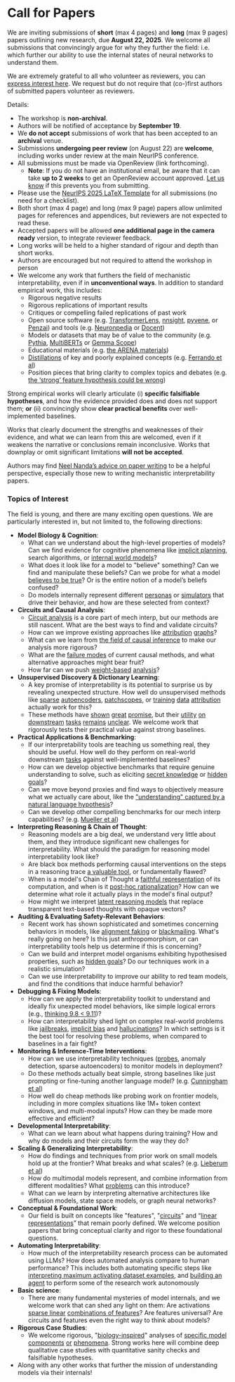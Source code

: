 # Call for Papers
We are inviting submissions of **short** (max 4 pages) and **long** (max 9 pages) papers outlining new research, due **August 22, 2025**. We welcome all submissions that convincingly argue for why they further the field: i.e. which further our ability to use the internal states of neural networks to understand them. 

We are extremely grateful to all who volunteer as reviewers, you can [express interest here](https://www.google.com/url?q=https://docs.google.com/forms/d/e/1FAIpQLSdiw1SJllzoTz_nqzDTzTOGb9DV3W_truQyh-WvYj_QGIi7Mg/viewform?usp%3Ddialog&sa=D&source=editors&ust=1753089350597653&usg=AOvVaw3fZaggIZ756pKM90vsgYiR). We request but do not require that (co-)first authors of submitted papers volunteer as reviewers. 

Details: 
* The workshop is **non-archival**.
* Authors will be notified of acceptance by **September 19**.
* We **do not accept** submissions of work that has been accepted to an **archival** venue.
* Submissions **undergoing peer review** (on August 22) are **welcome**, including works under review at the main NeurIPS conference.
* All submissions must be made via OpenReview (link forthcoming).
  * **Note**: If you do not have an institutional email, be aware that it can take **up to 2 weeks** to get an OpenReview account approved. [Let us know](mailto:neurips2025@mechinterpworkshop.com) if this prevents you from submitting.
* Please use the [NeurIPS 2025 LaTeX Template](https://www.google.com/url?q=https://media.neurips.cc/Conferences/NeurIPS2025/Styles.zip&sa=D&source=editors&ust=1753089350599030&usg=AOvVaw3M01CUd9CqiqVf6OGD0a2o) for all submissions (no need for a checklist).
* Both short (max 4 page) and long (max 9 page) papers allow unlimited pages for references and appendices, but reviewers are not expected to read these.
* Accepted papers will be allowed **one additional page in the camera ready** version, to integrate reviewer feedback.
* Long works will be held to a higher standard of rigour and depth than short works.
* Authors are encouraged but not required to attend the workshop in person
* We welcome any work that furthers the field of mechanistic interpretability, even if in **unconventional ways**. In addition to standard empirical work, this includes:
  * Rigorous negative results
  * Rigorous replications of important results
  * Critiques or compelling failed replications of past work
  * Open source software (e.g. [TransformerLens](https://www.google.com/url?q=https://github.com/neelnanda-io/TransformerLens&sa=D&source=editors&ust=1753089350600437&usg=AOvVaw39utYzkeSgBMh0lv5GqGVi), [nnsight](https://www.google.com/url?q=https://github.com/ndif-team/nnsight&sa=D&source=editors&ust=1753089350600511&usg=AOvVaw2llziFKUGVqc2ky-Xm-1sl), [pyvene](https://www.google.com/url?q=https://github.com/stanfordnlp/pyvene/tree/main/pyvene/models/mlp&sa=D&source=editors&ust=1753089350600588&usg=AOvVaw0muVHtCV5yz014SBF2d0I8), or [Penzai](https://www.google.com/url?q=https://github.com/google-deepmind/penzai&sa=D&source=editors&ust=1753089350600668&usg=AOvVaw3nJO5L72tblei_gMLkYWV-)) and tools (e.g. [Neuronpedia](https://www.google.com/url?q=http://neuronpedia.org&sa=D&source=editors&ust=1753089350600745&usg=AOvVaw0psHNOX9OtH_DZwJhjsDHY) or [Docent](https://www.google.com/url?q=https://transluce.org/introducing-docent&sa=D&source=editors&ust=1753089350600825&usg=AOvVaw2IS8O7QKagjJOokb9iWaqc))
  * Models or datasets that may be of value to the community (e.g. [Pythia](https://www.google.com/url?q=https://arxiv.org/abs/2304.01373&sa=D&source=editors&ust=1753089350600988&usg=AOvVaw2BmpM20kfT7YgeNeDg6Szw), [MultiBERTs](https://www.google.com/url?q=https://arxiv.org/abs/2106.16163&sa=D&source=editors&ust=1753089350601051&usg=AOvVaw2cIpLoq-vE56JsRZpK1l5N) or [Gemma Scope](https://www.google.com/url?q=https://arxiv.org/abs/2408.05147&sa=D&source=editors&ust=1753089350601131&usg=AOvVaw0vA1ggVupAclH7aPtDAZve))
  * Educational materials (e.g. [the ARENA materials](https://www.google.com/url?q=https://arena3-chapter1-transformer-interp.streamlit.app/&sa=D&source=editors&ust=1753089350601350&usg=AOvVaw3gtCcN0D7ydAJ6xHcZpW_d))
  * [Distillations](https://www.google.com/url?q=https://distill.pub/2017/research-debt/&sa=D&source=editors&ust=1753089350601450&usg=AOvVaw3UAHQEtgWMogYyTzEdzJr9) of key and poorly explained concepts (e.g. [Ferrando et al](https://www.google.com/url?q=https://arxiv.org/abs/2405.00208&sa=D&source=editors&ust=1753089350601575&usg=AOvVaw0AvEKRwaODdX8uYIzOdBRz))
  * Position pieces that bring clarity to complex topics and debates (e.g. [the ‘strong’ feature hypothesis could be wrong](https://www.google.com/url?q=https://www.alignmentforum.org/posts/tojtPCCRpKLSHBdpn/the-strong-feature-hypothesis-could-be-wrong&sa=D&source=editors&ust=1753089350601854&usg=AOvVaw0t4mMbcTSsZv07gOLRY-4D))

Strong empirical works will clearly articulate (i) **specific falsifiable hypotheses**, and how the evidence provided does and does not support them; **or** (ii) convincingly show **clear practical benefits** over well-implemented baselines. 

Works that clearly document the strengths and weaknesses of their evidence, and what we can learn from this are welcomed, even if it weakens the narrative or conclusions remain inconclusive. Works that downplay or omit significant limitations **will not be accepted**. 

Authors may find [Neel Nanda’s advice on paper writing](https://www.google.com/url?q=https://www.alignmentforum.org/posts/eJGptPbbFPZGLpjsp/highly-opinionated-advice-on-how-to-write-ml-papers&sa=D&source=editors&ust=1753089350602866&usg=AOvVaw2scPjkRXp1PWyk435jQ6s1) to be a helpful perspective, especially those new to writing mechanistic interpretability papers. 
### Topics of Interest
The field is young, and there are many exciting open questions. We are particularly interested in, but not limited to, the following directions: 
* **Model Biology & Cognition**:
  * What can we understand about the high-level properties of models? Can we find evidence for cognitive phenomena like [implicit planning](https://www.google.com/url?q=https://transformer-circuits.pub/2025/attribution-graphs/biology.html%23dives-poems&sa=D&source=editors&ust=1753089350603653&usg=AOvVaw3ivtYX54PqQIVIEJIOXaZl), search algorithms, or [internal world models](https://www.google.com/url?q=https://arxiv.org/abs/2210.13382&sa=D&source=editors&ust=1753089350603848&usg=AOvVaw1gZDzuNg1T_UhZ6D0SU11q)?
  * What does it look like for a model to "believe" something? Can we find and manipulate these beliefs? Can we probe for what a model [believes to be true](https://www.google.com/url?q=https://arxiv.org/abs/2310.06824&sa=D&source=editors&ust=1753089350604156&usg=AOvVaw3HuB4_WSiJlVPznVJtzkN_)? Or is the entire notion of a model’s beliefs confused?
  * Do models internally represent different [personas](https://www.google.com/url?q=https://arxiv.org/abs/2406.12094&sa=D&source=editors&ust=1753089350604379&usg=AOvVaw37PJZUwTbXmSYx3DzbFAAZ) or [simulators](https://www.google.com/url?q=https://www.nature.com/articles/s41586-023-06647-8&sa=D&source=editors&ust=1753089350604465&usg=AOvVaw3rpa8H1e2HvJ3P1QrLHVK7) that drive their behavior, and how are these selected from context?
* **Circuits and Causal Analysis**:
  * [Circuit analysis](https://www.google.com/url?q=https://distill.pub/2020/circuits/zoom-in/&sa=D&source=editors&ust=1753089350604715&usg=AOvVaw2DWmUx9fr3fcp6rkTs_qkX) is a core part of mech interp, but our methods are still nascent. What are the best ways to find and validate circuits?
  * How can we improve existing approaches like [attribution](https://www.google.com/url?q=https://arxiv.org/abs/2406.11944&sa=D&source=editors&ust=1753089350604991&usg=AOvVaw2uTikC5Wt8vsdCyfb2v56c) [graphs](https://www.google.com/url?q=https://transformer-circuits.pub/2025/attribution-graphs/methods.html&sa=D&source=editors&ust=1753089350605102&usg=AOvVaw2PrYdyg1SPXuKsDzPejtcm)?
  * What can we learn from [the field of causal inference](https://www.google.com/url?q=https://arxiv.org/abs/2407.04690&sa=D&source=editors&ust=1753089350605249&usg=AOvVaw3_DAzSyjhmZprZT4Es29Ts) to make our analysis more rigorous?
  * What are the [failure modes](https://www.google.com/url?q=https://arxiv.org/abs/2307.15771&sa=D&source=editors&ust=1753089350605383&usg=AOvVaw1qFGW1ctNXGFtrqiRYCVoi) of current causal methods, and what alternative approaches might bear fruit?
  * How far can we push [weight-based](https://www.google.com/url?q=https://arxiv.org/abs/2301.05217&sa=D&source=editors&ust=1753089350605564&usg=AOvVaw30rPJei5KfS-evP_9GJBHZ) [analysis](https://www.google.com/url?q=https://arxiv.org/abs/2410.08417&sa=D&source=editors&ust=1753089350605630&usg=AOvVaw1B04zWlHFrk6VNiq8OVlo7)?
* **Unsupervised Discovery & Dictionary Learning**:
  * A key promise of interpretability is its potential to surprise us by revealing unexpected structure. How well do unsupervised methods like [sparse](https://www.google.com/url?q=https://arxiv.org/abs/2103.15949&sa=D&source=editors&ust=1753089350606107&usg=AOvVaw26wdeX3uBDNv59xGB6w1T0) [autoencoders](https://www.google.com/url?q=https://transformer-circuits.pub/2023/monosemantic-features&sa=D&source=editors&ust=1753089350606200&usg=AOvVaw2XVMFSBt7FoKR_2UCzUgdN), [patch](https://www.google.com/url?q=https://arxiv.org/abs/2401.06102&sa=D&source=editors&ust=1753089350606265&usg=AOvVaw1rZcDRX6i_Cddq-3BL85La)[scopes](https://www.google.com/url?q=https://arxiv.org/abs/2403.10949v2&sa=D&source=editors&ust=1753089350606313&usg=AOvVaw2mrtsAckYvXCUWJv-CNhKC), or [training](https://www.google.com/url?q=https://proceedings.mlr.press/v70/koh17a?ref%3Dhttps://githubhelp.com&sa=D&source=editors&ust=1753089350606400&usg=AOvVaw3U30fnGErKLKENzCl67Pyu) [data](https://www.google.com/url?q=https://arxiv.org/abs/2308.03296&sa=D&source=editors&ust=1753089350606473&usg=AOvVaw16jkHvkSYcAXk4CYa5Snox) [attribution](https://www.google.com/url?q=https://arxiv.org/abs/2205.11482&sa=D&source=editors&ust=1753089350606537&usg=AOvVaw2if95Q3DPdJ4sdXWWoouvI) actually work for this?
  * These methods have [shown](https://www.google.com/url?q=https://transformer-circuits.pub/2024/scaling-monosemanticity/index.html&sa=D&source=editors&ust=1753089350606699&usg=AOvVaw23XQU5YVsWb7DAzl9UPplc) [great](https://www.google.com/url?q=https://transformer-circuits.pub/2025/attribution-graphs/biology.html&sa=D&source=editors&ust=1753089350606788&usg=AOvVaw2FUlx8XApHmlIDx7eJF40m) [promise](https://www.google.com/url?q=https://arxiv.org/abs/2503.10965&sa=D&source=editors&ust=1753089350606845&usg=AOvVaw3vnD8VEEfyyv0ohj9kHub5), but their [utility](https://www.google.com/url?q=https://arxiv.org/abs/2502.16681&sa=D&source=editors&ust=1753089350606927&usg=AOvVaw26RxIKF6j_e6ctu1-dwwhy) [on](https://www.google.com/url?q=https://www.tilderesearch.com/blog/sieve&sa=D&source=editors&ust=1753089350606985&usg=AOvVaw1mxEKis0khjpJRDz3_yRio) [downstream](https://www.google.com/url?q=https://arxiv.org/abs/2501.17148&sa=D&source=editors&ust=1753089350607054&usg=AOvVaw20gUCpwWEineyJPy72Rlst) [tasks](https://www.google.com/url?q=https://transformer-circuits.pub/2024/features-as-classifiers/index.html&sa=D&source=editors&ust=1753089350607133&usg=AOvVaw2EMHwlX0wdMbZmg0t_jjV0) [remains](https://www.google.com/url?q=https://arxiv.org/abs/2502.04382&sa=D&source=editors&ust=1753089350607192&usg=AOvVaw0ArIW4yjqvdZUj-OBEWXUE) [unclear](https://www.google.com/url?q=https://www.alignmentforum.org/posts/4uXCAJNuPKtKBsi28/negative-results-for-saes-on-downstream-tasks&sa=D&source=editors&ust=1753089350607310&usg=AOvVaw3ec0P2pNqVPeqAjcw32u2T). We welcome work that rigorously tests their practical value against strong baselines.
* **Practical Applications & Benchmarking**:
  * If our interpretability tools are teaching us something real, they should be useful. How well do they perform on real-world downstream [tasks](https://www.google.com/url?q=https://www.lesswrong.com/posts/wGRnzCFcowRCrpX4Y/downstream-applications-as-validation-of-interpretability&sa=D&source=editors&ust=1753089350607762&usg=AOvVaw2hmnY86s2n8_lv5h-5IqdG) against well-implemented baselines?
  * How can we develop objective benchmarks that require genuine understanding to solve, such as eliciting [secret knowledge](https://www.google.com/url?q=https://arxiv.org/abs/2505.14352&sa=D&source=editors&ust=1753089350608020&usg=AOvVaw3QMw4SX5wxBvRm02e-3Uz5) or [hidden goals](https://www.google.com/url?q=https://arxiv.org/abs/2503.10965&sa=D&source=editors&ust=1753089350608088&usg=AOvVaw1IjokD8nUshKIoyrl9XXOV)?
  * Can we move beyond proxies and find ways to objectively measure what we actually care about, like the ["understanding" captured by a natural language hypothesis](https://www.google.com/url?q=https://arxiv.org/abs/2502.04382&sa=D&source=editors&ust=1753089350608312&usg=AOvVaw14xduvvBhpNW7XjoYQNGBQ)?
  * Can we develop other compelling benchmarks for our mech interp capabilities? (e.g. [Mueller et al](https://www.google.com/url?q=https://arxiv.org/abs/2504.13151&sa=D&source=editors&ust=1753089350608519&usg=AOvVaw3tn3JlIAU6E3zwo4snezYx))
* **Interpreting Reasoning & Chain of Thought**:
  * Reasoning models are a big deal, we understand very little about them, and they introduce significant new challenges for interpretability. What should the paradigm for reasoning model interpretability look like?
  * Are black box methods performing causal interventions on the steps in a reasoning trace [a valuable tool](https://www.google.com/url?q=https://arxiv.org/abs/2506.19143&sa=D&source=editors&ust=1753089350609046&usg=AOvVaw0ZsBhReBqtUzP1srEK-cHH), or fundamentally flawed?
  * When is a model's Chain of Thought a [faithful representation](https://www.google.com/url?q=https://arxiv.org/abs/2305.04388&sa=D&source=editors&ust=1753089350609248&usg=AOvVaw2ESycwQSTZ6b4pfvAN2xSP) of its computation, and when is it [post-hoc rationalization](https://www.google.com/url?q=https://arxiv.org/abs/2503.08679&sa=D&source=editors&ust=1753089350609398&usg=AOvVaw1nb7YekfTFzxzpchWgYYCd)? How can we determine what role it actually plays in the model's final output?
  * How might we interpret [latent reasoning models](https://www.google.com/url?q=https://arxiv.org/abs/2412.06769&sa=D&source=editors&ust=1753089350609645&usg=AOvVaw0npBdZEYar8hrC-8b3yiiT) that replace transparent text-based thoughts with opaque vectors?
* **Auditing & Evaluating Safety-Relevant Behaviors**:
  * Recent work has shown sophisticated and sometimes concerning behaviors in models, like [alignment faking](https://www.google.com/url?q=https://arxiv.org/abs/2412.14093&sa=D&source=editors&ust=1753089350610059&usg=AOvVaw1O_I-qVKpZkNc7jSrClxnz) or [blackmailing](https://www.google.com/url?q=https://www.anthropic.com/research/agentic-misalignment&sa=D&source=editors&ust=1753089350610146&usg=AOvVaw1N2qWeaDnvNelGHlaFipWN). What's really going on here? Is this just anthropomorphism, or can interpretability tools help us determine if this is concerning?
  * Can we build and interpret model organisms exhibiting hypothesised properties, such as [hidden goals](https://www.google.com/url?q=https://arxiv.org/abs/2503.10965&sa=D&source=editors&ust=1753089350610505&usg=AOvVaw3BBqYfHOZXszpx2vklUOhF)? Do our techniques work in a realistic simulation?
  * Can we use interpretability to improve our ability to red team models, and find the conditions that induce harmful behavior?
* **Debugging & Fixing Models**:
  * How can we apply the interpretability toolkit to understand and ideally fix unexpected model behaviors, like simple logical errors (e.g., [thinking 9.8 < 9.11](https://www.google.com/url?q=https://transluce.org/observability-interface&sa=D&source=editors&ust=1753089350611137&usg=AOvVaw3H2IMjKDe7rZGBoEbVzB6J))?
  * How can interpretability shed light on complex real-world problems like [jailbreaks](https://www.google.com/url?q=https://transformer-circuits.pub/2025/attribution-graphs/biology.html%23dives-jailbreak&sa=D&source=editors&ust=1753089350611378&usg=AOvVaw00EUkKJ_ce3Gj1u0O9WdYp), [implicit bias](https://www.google.com/url?q=https://arxiv.org/abs/2506.10922&sa=D&source=editors&ust=1753089350611488&usg=AOvVaw2_Zk-_R4p1YPMtOGTMyfbv) and [hallucinations](https://www.google.com/url?q=https://arxiv.org/abs/2411.14257&sa=D&source=editors&ust=1753089350611558&usg=AOvVaw3vL6IjlyazwTocjcU1iEa5)? In which settings is it the best tool for resolving these problems, when compared to baselines in a fair fight?
* **Monitoring & Inference-Time Interventions**:
  * How can we use interpretability techniques ([probes](https://www.google.com/url?q=https://arxiv.org/abs/2102.12452&sa=D&source=editors&ust=1753089350611897&usg=AOvVaw1nAmzWAoRg2pTnEIOnW5Zb), anomaly detection, sparse autoencoders) to monitor models in deployment?
  * Do these methods actually beat simple, strong baselines like just prompting or fine-tuning another language model? (e.g. [Cunningham et al](https://www.google.com/url?q=https://alignment.anthropic.com/2025/cheap-monitors/&sa=D&source=editors&ust=1753089350612200&usg=AOvVaw2kUkP2Bao_R0qzCQwzcMoG))
  * How well do cheap methods like probing work on frontier models, including in more complex situations like 1M+ token context windows, and multi-modal inputs? How can they be made more effective and efficient?
* **Developmental Interpretability**:
  * What can we learn about what happens during training? How and why do models and their circuits form the way they do?
* **Scaling & Generalizing Interpretability**:
  * How do findings and techniques from prior work on small models hold up at the frontier? What breaks and what scales? (e.g. [Lieberum et al](https://www.google.com/url?q=https://arxiv.org/abs/2307.09458&sa=D&source=editors&ust=1753089350613047&usg=AOvVaw0YyMR67SIYdLGsrbkrbYuN))
  * How do multimodal models represent, and combine information from different modalities? What [problems](https://www.google.com/url?q=https://openreview.net/pdf?id%3DVUhRdZp8ke&sa=D&source=editors&ust=1753089350613251&usg=AOvVaw1608HwEjMgMadEVVzT3LWJ) can this introduce?
  * What can we learn by interpreting alternative architectures like diffusion models, state space models, or graph neural networks?
* **Conceptual & Foundational Work**:
  * Our field is built on concepts like "features", "[circuits](https://www.google.com/url?q=https://distill.pub/2020/circuits/zoom-in/&sa=D&source=editors&ust=1753089350613662&usg=AOvVaw2sUaow7WTXwPmGaE8ATDwn)" and “[linear representations](https://www.google.com/url?q=https://transformer-circuits.pub/2024/july-update/index.html%23linear-representations&sa=D&source=editors&ust=1753089350613781&usg=AOvVaw2nZn0yD0J0lCWDt-ohpeuq)” that remain poorly defined. We welcome position papers that bring conceptual clarity and rigor to these foundational questions.
* **Automating Interpretability**:
  * How much of the interpretability research process can be automated using LLMs? How does automated analysis compare to human performance? This includes both automating specific steps like [interpreting maximum activating dataset examples](https://www.google.com/url?q=https://openaipublic.blob.core.windows.net/neuron-explainer/paper/index.html&sa=D&source=editors&ust=1753089350614331&usg=AOvVaw2FQnP1rKrMqNwKKfbkSW4a), and [building an agent](https://www.google.com/url?q=https://arxiv.org/abs/2404.14394&sa=D&source=editors&ust=1753089350614419&usg=AOvVaw34_AsOS4O1MxDleD8Sm0OJ) to perform some of the research work autonomously
* **Basic science**:
  * There are many fundamental mysteries of model internals, and we welcome work that can shed any light on them: Are activations [sparse linear](https://www.google.com/url?q=https://arxiv.org/abs/1601.03764&sa=D&source=editors&ust=1753089350614831&usg=AOvVaw1w4_3ZGGHPATLY2FwYoXxi) [combinations of features](https://www.google.com/url?q=https://transformer-circuits.pub/2022/toy_model/index.html&sa=D&source=editors&ust=1753089350614941&usg=AOvVaw3N18-HowDLLRMakg8izglc)? Are features universal? Are circuits and features even the right way to think about models?
* **Rigorous Case Studies**:
  * We welcome rigorous, "[biology-inspired](https://www.google.com/url?q=https://distill.pub/2020/circuits/curve-circuits/&sa=D&source=editors&ust=1753089350615250&usg=AOvVaw2p7h8WApgeHCVArNUZX9Cd)" analyses of [specific model](https://www.google.com/url?q=https://arxiv.org/abs/2310.04625&sa=D&source=editors&ust=1753089350615330&usg=AOvVaw0_BEVQFKCmXL1kskO2Pyxn) [components](https://www.google.com/url?q=https://transformer-circuits.pub/2024/scaling-monosemanticity/index.html&sa=D&source=editors&ust=1753089350615424&usg=AOvVaw2SXZIVacY52C_zbc2KqoNl) [or](https://www.google.com/url?q=https://arxiv.org/abs/2305.01610&sa=D&source=editors&ust=1753089350615486&usg=AOvVaw2nFaT3_qEJfRjssDmCfqp-) [phenomena](https://www.google.com/url?q=https://arxiv.org/abs/2306.09346&sa=D&source=editors&ust=1753089350615544&usg=AOvVaw0FqHFIXbPbeCC2HLSD1AyT). Strong works here will combine deep qualitative case studies with quantitative sanity checks and falsifiable hypotheses.
* Along with any other works that further the mission of understanding models via their internals!